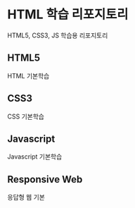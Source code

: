# HTML 학습 리포지토리
HTML5, CSS3, JS 학습용 리포지토리

## HTML5
HTML 기본학습

## CSS3
CSS 기본학습

## Javascript
Javascript 기본학습

## Responsive Web
응답형 웹 기본 

